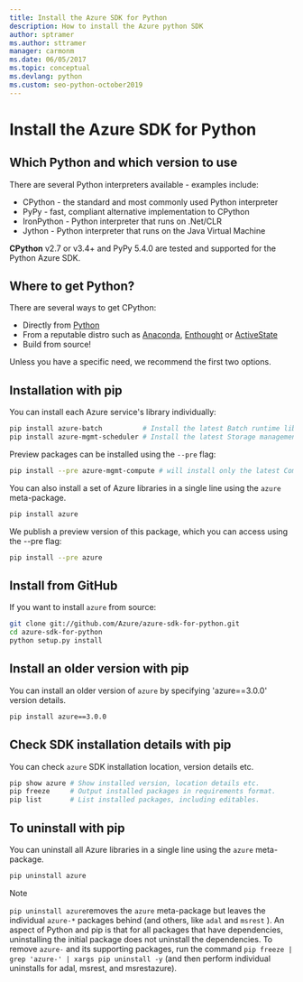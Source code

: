 ```yaml
---
title: Install the Azure SDK for Python
description: How to install the Azure python SDK
author: sptramer
ms.author: sttramer
manager: carmonm
ms.date: 06/05/2017
ms.topic: conceptual
ms.devlang: python
ms.custom: seo-python-october2019
---
```


# Install the Azure SDK for Python

## Which Python and which version to use

There are several Python interpreters available - examples include:

* CPython - the standard and most commonly used Python interpreter
* PyPy - fast, compliant alternative implementation to CPython
* IronPython - Python interpreter that runs on .Net/CLR
* Jython - Python interpreter that runs on the Java Virtual Machine

**CPython** v2.7 or v3.4+ and PyPy 5.4.0 are tested and supported for the Python Azure SDK.

## Where to get Python?

There are several ways to get CPython:

* Directly from [Python](https://www.python.org/)
* From a reputable distro such as [Anaconda](https://www.anaconda.com/), [Enthought](https://www.enthought.com/) or [ActiveState](https://www.activestate.com/)
* Build from source!

Unless you have a specific need, we recommend the first two options.

## Installation with pip

You can install each Azure service's library individually:

```bash
pip install azure-batch          # Install the latest Batch runtime library
pip install azure-mgmt-scheduler # Install the latest Storage management library
```

Preview packages can be installed using the `--pre` flag:

```bash
pip install --pre azure-mgmt-compute # will install only the latest Compute Management library
```

You can also install a set of Azure libraries in a single line using the `azure` meta-package.

```bash
pip install azure
```

We publish a preview version of this package, which you can access using the --pre flag:

```bash
pip install --pre azure
```

## Install from GitHub

If you want to install `azure` from source:

```bash
git clone git://github.com/Azure/azure-sdk-for-python.git
cd azure-sdk-for-python
python setup.py install
```

## Install an older version with pip
You can install an older version of `azure` by specifying 'azure==3.0.0' version details.
```bash
pip install azure==3.0.0 
```
## Check SDK installation details with pip
You can check `azure` SDK installation location, version details etc.
```bash
pip show azure # Show installed version, location details etc.
pip freeze     # Output installed packages in requirements format.
pip list       # List installed packages, including editables.
```
## To uninstall with pip
You can uninstall all Azure libraries in a single line using the `azure` meta-package.
```bash
pip uninstall azure 
```
> [!NOTE]
> `pip uninstall azure`removes the `azure` meta-package but leaves the individual `azure-*` packages behind (and others, like `adal` and `msrest` ). An aspect of Python and pip is that for all packages that have dependencies, uninstalling the initial package does not uninstall the dependencies. To remove `azure-` and its supporting packages, run the command `pip freeze | grep 'azure-' | xargs pip uninstall -y` (and then perform individual uninstalls for adal, msrest, and msrestazure).

